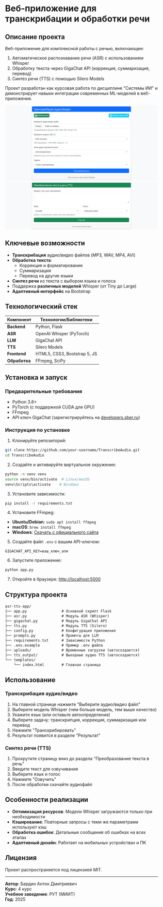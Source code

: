 # Веб-приложение для транскрибации и обработки речи

## Описание проекта
Веб-приложение для комплексной работы с речью, включающее:
1. Автоматическое распознавание речи (ASR) с использованием Whisper
2. Обработку текста через GigaChat API (коррекция, суммаризация, перевод)
3. Синтез речи (TTS) с помощью Silero Models

Проект разработан как курсовая работа по дисциплине "Системы ИИ" и демонстрирует навыки интеграции современных ML-моделей в веб-приложение.

![Скриншот интерфейса ASR](images/интерфейс_ASR.png)
![Скриншот интерфейса TTS](images/интерфейс_TTS.png)

## Ключевые возможности
- **Транскрибация** аудио/видео файлов (MP3, WAV, MP4, AVI)
- **Обработка текста**:
  - Коррекция и форматирование
  - Суммаризация
  - Перевод на другие языки
- **Синтез речи** из текста с выбором языка и голоса
- Поддержка **различных моделей** Whisper (от Tiny до Large)
- **Адаптивный интерфейс** на Bootstrap

## Технологический стек
| Компонент       | Технологии/Библиотеки         |
|-----------------|-------------------------------|
| **Backend**     | Python, Flask                 |
| **ASR**         | OpenAI Whisper (PyTorch)      |
| **LLM**         | GigaChat API                  |
| **TTS**         | Silero Models                 |
| **Frontend**    | HTML5, CSS3, Bootstrap 5, JS |
| **Обработка**   | FFmpeg, SciPy                 |

## Установка и запуск

### Предварительные требования
- Python 3.8+
- PyTorch (с поддержкой CUDA для GPU)
- FFmpeg
- API ключ GigaChat (зарегистрируйтесь на [developers.sber.ru](https://developers.sber.ru/))

### Инструкция по установке

1. Клонируйте репозиторий:
```bash
git clone https://github.com/your-username/TranscribeAudio.git
cd TranscribeAudio
```

2. Создайте и активируйте виртуальное окружение:
```bash
python -m venv venv
source venv/bin/activate  # Linux/macOS
venv\Scripts\activate    # Windows
```

3. Установите зависимости:
```bash
pip install -r requirements.txt
```

4. Установите FFmpeg:
- **Ubuntu/Debian**: `sudo apt install ffmpeg`
- **macOS**: `brew install ffmpeg`
- **Windows**: [Скачать с официального сайта](https://ffmpeg.org/download.html)

5. Создайте файл `.env` с вашим API-ключом:
```env
GIGACHAT_API_KEY=ваш_ключ_апи
```

6. Запустите приложение:
```bash
python app.py
```

7. Откройте в браузере: [http://localhost:5000](http://localhost:5000)

## Структура проекта
```
asr-tts-app/
├── app.py                # Основной скрипт Flask
├── asr.py                # Модуль ASR (Whisper)
├── gigachat.py           # Модуль GigaChat API
├── tts.py                # Модуль TTS (Silero)
├── config.py             # Конфигурация приложения
├── prompts.py            # Промпты для LLM
├── requirements.txt      # Зависимости Python
├── .env.example          # Пример .env файла
├── uploads/              # Временные загрузки (автосоздается)
├── tts_output/           # Выходные аудио TTS (автосоздается)
└── templates/
    └── index.html        # Главная страница
```

## Использование

### Транскрибация аудио/видео
1. На главной странице нажмите "Выберите аудио/видео файл"
2. Выберите модель Whisper (чем больше модель, тем выше качество)
3. Укажите язык (или оставьте автоопределение)
4. Выберите задачу: транскрипция, коррекция, суммаризация или перевод
5. Нажмите "Транскрибировать"
6. Результат появится в разделе "Результат"

### Синтез речи (TTS)
1. Прокрутите страницу вниз до раздела "Преобразование текста в речь"
2. Введите текст для озвучивания
3. Выберите язык и голос
4. Нажмите "Озвучить"
5. После обработки скачайте аудиофайл

## Особенности реализации
- **Оптимизация ресурсов**: Модели Whisper загружаются только при необходимости
- **Кэширование**: Повторные запросы с теми же параметрами используют кэш
- **Обработка ошибок**: Детальные сообщения об ошибках на всех этапах
- **Адаптивный дизайн**: Работает на мобильных устройствах и ПК

## Лицензия
Проект распространяется под лицензией MIT.

---
**Автор**: Бардин Антон Дмитриевич  
**Курс**: 4 курс  
**Учебное заведение**: РУТ (МИИТ)  
**Год**: 2025

